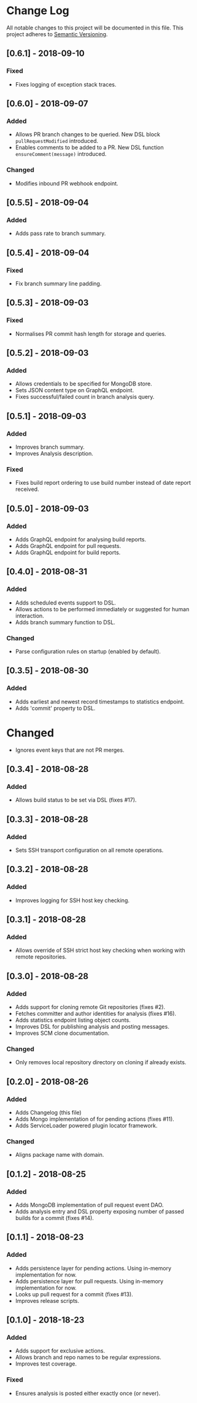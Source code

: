 # Change Log

All notable changes to this project will be documented in this file.
This project adheres to [Semantic Versioning](http://semver.org/).

## [0.6.1] - 2018-09-10
### Fixed
- Fixes logging of exception stack traces.

## [0.6.0] - 2018-09-07
### Added
- Allows PR branch changes to be queried. New DSL block `pullRequestModified` introduced.
- Enables comments to be added to a PR. New DSL function `ensureComment(message)` introduced.

### Changed
- Modifies inbound PR webhook endpoint.

## [0.5.5] - 2018-09-04
### Added
- Adds pass rate to branch summary.

## [0.5.4] - 2018-09-04
### Fixed
- Fix branch summary line padding.

## [0.5.3] - 2018-09-03
### Fixed
- Normalises PR commit hash length for storage and queries.

## [0.5.2] - 2018-09-03
### Added
- Allows credentials to be specified for MongoDB store.
- Sets JSON content type on GraphQL endpoint.
- Fixes successful/failed count in branch analysis query.

## [0.5.1] - 2018-09-03
### Added
- Improves branch summary.
- Improves Analysis description.

### Fixed
- Fixes build report ordering to use build number instead of date report received.

## [0.5.0] - 2018-09-03
### Added
- Adds GraphQL endpoint for analysing build reports.
- Adds GraphQL endpoint for pull requests.
- Adds GraphQL endpoint for build reports.

## [0.4.0] - 2018-08-31
### Added
- Adds scheduled events support to DSL.
- Allows actions to be performed immediately or suggested for human interaction.
- Adds branch summary function to DSL.

### Changed
- Parse configuration rules on startup (enabled by default).

## [0.3.5] - 2018-08-30
### Added
- Adds earliest and newest record timestamps to statistics endpoint.
- Adds 'commit' property to DSL.

# Changed
- Ignores event keys that are not PR merges.

## [0.3.4] - 2018-08-28
### Added
- Allows build status to be set via DSL (fixes #17).

## [0.3.3] - 2018-08-28
### Added
- Sets SSH transport configuration on all remote operations.

## [0.3.2] - 2018-08-28
### Added
- Improves logging for SSH host key checking.

## [0.3.1] - 2018-08-28
### Added
- Allows override of SSH strict host key checking when working with remote repositories.

## [0.3.0] - 2018-08-28
### Added
- Adds support for cloning remote Git repositories (fixes #2).
- Fetches committer and author identities for analysis (fixes #16).
- Adds statistics endpoint listing object counts.
- Improves DSL for publishing analysis and posting messages.
- Improves SCM clone documentation.

### Changed
- Only removes local repository directory on cloning if already exists.

## [0.2.0] - 2018-08-26
### Added
- Adds Changelog (this file)
- Adds Mongo implementation of for pending actions (fixes #11).
- Adds ServiceLoader powered plugin locator framework.

### Changed
- Aligns package name with domain.

## [0.1.2] - 2018-08-25
### Added
- Adds MongoDB implementation of pull request event DAO.
- Adds analysis entry and DSL property exposing number of passed builds for a commit (fixes #14).

## [0.1.1] - 2018-08-23
### Added
- Adds persistence layer for pending actions. Using in-memory implementation for now.
- Adds persistence layer for pull requests. Using in-memory implementation for now.
- Looks up pull request for a commit (fixes #13).
- Improves release scripts.

## [0.1.0] - 2018-18-23
### Added
- Adds support for exclusive actions.
- Allows branch and repo names to be regular expressions.
- Improves test coverage.

### Fixed
- Ensures analysis is posted either exactly once (or never).
